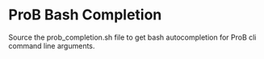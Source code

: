 ProB Bash Completion
====================

Source the prob\_completion.sh file to get bash autocompletion for ProB cli command line
arguments.
